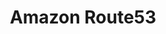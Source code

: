 ---
keywords: route53
layout: tool.njk
title: Amazon Route53
website: https://aws.amazon.com/route53/
logo: aws.svg
inUse: true
---